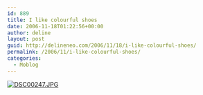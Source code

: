 ```yaml
---
id: 889
title: I like colourful shoes
date: 2006-11-18T01:22:56+00:00
author: deline
layout: post
guid: http://delineneo.com/2006/11/18/i-like-colourful-shoes/
permalink: /2006/11/i-like-colourful-shoes/
categories:
  - Moblog
---
```

<!--Mime Type of File is image/jpeg -->

<div>
  <a href="http://delineneo.com/wp-photos/20061117-082256-1.jpg"><img src="http://delineneo.com/wp-photos/thumb.20061117-082256-1.jpg" alt="DSC00247.JPG" /></a>
</div>